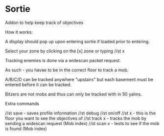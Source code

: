 # Sortie
Addon to help keep track of objectives

How it works:

A display should pop up upon entering sortie if loaded prior to entering.

Select your zone by clicking on the [x] zone or typing //st x

Tracking enemies is done via a widescan packet request.

As such - you havae to be in the correct floor to track a mob.

A/B/C/D can be tracked anywhere "upstairs" but each basement must be entered before it can be tracked.

Bitzers are not mobs and thus can only be tracked with in 50 yalms.

Extra commands

//st save - saves profile information
//st debug
//st on/off
//st x - this is the floor you want to see the objectives of
//st track x - tracks the mob by sending a widescan request (Mob index)
//st scan x - tests to see if the mob is found (Mob index)
